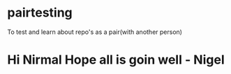 # pairtesting
To test and learn about repo's as a pair(with another person)
# Hi Nirmal Hope all is goin well - Nigel
